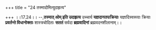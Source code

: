 +++
title = "24 तस्मादोमित्युदाहृत्य"

+++
।।17.24।। --,**तस्मात् ओम् इति उदाहृत्य** उच्चार्य **यज्ञदानतपःक्रियाः**
यज्ञादिस्वरूपाः क्रियाः **प्रवर्तन्ते विधानोक्ताः** शास्त्रचोदिताः
**सततं** सर्वदा **ब्रह्मवादिनां** ब्रह्मवदनशीलानाम्।।
